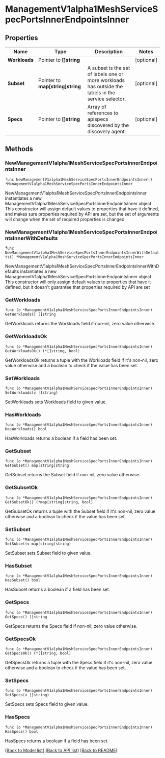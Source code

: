 # ManagementV1alpha1MeshServiceSpecPortsInnerEndpointsInner

## Properties

Name | Type | Description | Notes
------------ | ------------- | ------------- | -------------
**Workloads** | Pointer to **[]string** |  | [optional] 
**Subset** | Pointer to **map[string]string** | A subset is the set of labels one or more workloads has outside the labels in the service selector. | [optional] 
**Specs** | Pointer to **[]string** | Array of references to apispecs discovered by the discovery agent.  | [optional] 

## Methods

### NewManagementV1alpha1MeshServiceSpecPortsInnerEndpointsInner

`func NewManagementV1alpha1MeshServiceSpecPortsInnerEndpointsInner() *ManagementV1alpha1MeshServiceSpecPortsInnerEndpointsInner`

NewManagementV1alpha1MeshServiceSpecPortsInnerEndpointsInner instantiates a new ManagementV1alpha1MeshServiceSpecPortsInnerEndpointsInner object
This constructor will assign default values to properties that have it defined,
and makes sure properties required by API are set, but the set of arguments
will change when the set of required properties is changed

### NewManagementV1alpha1MeshServiceSpecPortsInnerEndpointsInnerWithDefaults

`func NewManagementV1alpha1MeshServiceSpecPortsInnerEndpointsInnerWithDefaults() *ManagementV1alpha1MeshServiceSpecPortsInnerEndpointsInner`

NewManagementV1alpha1MeshServiceSpecPortsInnerEndpointsInnerWithDefaults instantiates a new ManagementV1alpha1MeshServiceSpecPortsInnerEndpointsInner object
This constructor will only assign default values to properties that have it defined,
but it doesn't guarantee that properties required by API are set

### GetWorkloads

`func (o *ManagementV1alpha1MeshServiceSpecPortsInnerEndpointsInner) GetWorkloads() []string`

GetWorkloads returns the Workloads field if non-nil, zero value otherwise.

### GetWorkloadsOk

`func (o *ManagementV1alpha1MeshServiceSpecPortsInnerEndpointsInner) GetWorkloadsOk() (*[]string, bool)`

GetWorkloadsOk returns a tuple with the Workloads field if it's non-nil, zero value otherwise
and a boolean to check if the value has been set.

### SetWorkloads

`func (o *ManagementV1alpha1MeshServiceSpecPortsInnerEndpointsInner) SetWorkloads(v []string)`

SetWorkloads sets Workloads field to given value.

### HasWorkloads

`func (o *ManagementV1alpha1MeshServiceSpecPortsInnerEndpointsInner) HasWorkloads() bool`

HasWorkloads returns a boolean if a field has been set.

### GetSubset

`func (o *ManagementV1alpha1MeshServiceSpecPortsInnerEndpointsInner) GetSubset() map[string]string`

GetSubset returns the Subset field if non-nil, zero value otherwise.

### GetSubsetOk

`func (o *ManagementV1alpha1MeshServiceSpecPortsInnerEndpointsInner) GetSubsetOk() (*map[string]string, bool)`

GetSubsetOk returns a tuple with the Subset field if it's non-nil, zero value otherwise
and a boolean to check if the value has been set.

### SetSubset

`func (o *ManagementV1alpha1MeshServiceSpecPortsInnerEndpointsInner) SetSubset(v map[string]string)`

SetSubset sets Subset field to given value.

### HasSubset

`func (o *ManagementV1alpha1MeshServiceSpecPortsInnerEndpointsInner) HasSubset() bool`

HasSubset returns a boolean if a field has been set.

### GetSpecs

`func (o *ManagementV1alpha1MeshServiceSpecPortsInnerEndpointsInner) GetSpecs() []string`

GetSpecs returns the Specs field if non-nil, zero value otherwise.

### GetSpecsOk

`func (o *ManagementV1alpha1MeshServiceSpecPortsInnerEndpointsInner) GetSpecsOk() (*[]string, bool)`

GetSpecsOk returns a tuple with the Specs field if it's non-nil, zero value otherwise
and a boolean to check if the value has been set.

### SetSpecs

`func (o *ManagementV1alpha1MeshServiceSpecPortsInnerEndpointsInner) SetSpecs(v []string)`

SetSpecs sets Specs field to given value.

### HasSpecs

`func (o *ManagementV1alpha1MeshServiceSpecPortsInnerEndpointsInner) HasSpecs() bool`

HasSpecs returns a boolean if a field has been set.


[[Back to Model list]](../README.md#documentation-for-models) [[Back to API list]](../README.md#documentation-for-api-endpoints) [[Back to README]](../README.md)


